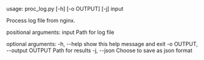 usage: proc_log.py [-h] [-o OUTPUT] [-j] input

Process log file from nginx.

positional arguments:
  input                 Path for log file

optional arguments:
  -h, --help            show this help message and exit
  -o OUTPUT, --output OUTPUT
                        Path for results
  -j, --json            Choose to save as json format